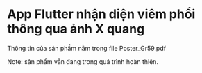 # App Flutter nhận diện viêm phổi thông qua ảnh X quang
Thông tin của sản phầm nằm trong file Poster_Gr59.pdf

Note: sản phẩm vẫn đang trong quá trình hoàn thiện.
